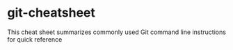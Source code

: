 # git-cheatsheet
This cheat sheet summarizes commonly used Git command line instructions for quick reference
